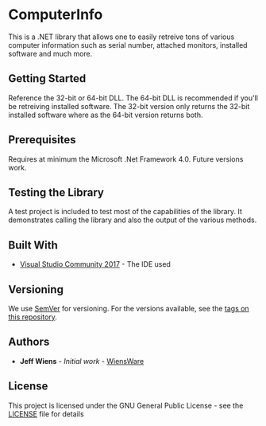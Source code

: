 # ComputerInfo

This is a .NET library that allows one to easily retreive tons of various computer information such as serial number, attached monitors, installed software and much more.

## Getting Started

Reference the 32-bit or 64-bit DLL.  The 64-bit DLL is recommended if you'll be retreiving installed software.  The 32-bit version only returns the 32-bit installed software where as the 64-bit version returns both.

## Prerequisites

Requires at minimum the Microsoft .Net Framework 4.0.  Future versions work.

## Testing the Library

A test project is included to test most of the capabilities of the library.  It demonstrates calling the library and also the output of the various methods.

## Built With

* [Visual Studio Community 2017](https://www.visualstudio.com/) - The IDE used

## Versioning

We use [SemVer](http://semver.org/) for versioning. For the versions available, see the [tags on this repository](https://github.com/WiensWare/ComputerInfo/tags). 

## Authors

* **Jeff Wiens** - *Initial work* - [WiensWare](https://github.com/WiensWare)

## License

This project is licensed under the GNU General Public License - see the [LICENSE](LICENSE) file for details